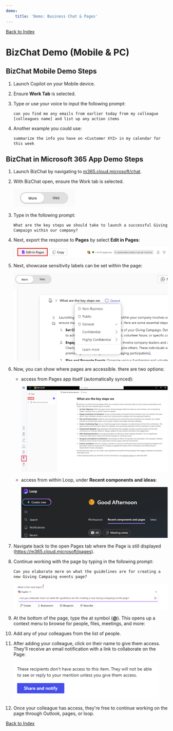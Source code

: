 ```yaml
---
demo:
    title: 'Demo: Business Chat & Pages'
---
```


[Back to Index](https://microsoftlearning.github.io/Microsoft-Copilot-Immersion-Experience-GOV/)

# BizChat Demo (Mobile & PC)

## BizChat Mobile Demo Steps

1. Launch Copilot on your Mobile device.

1. Ensure **Work Tab** is selected.

1. Type or use your voice to input the following prompt:

   ```text
   can you find me any emails from earlier today from my colleague [colleagues name] and list up any action items
   ```
1. Another example you could use:

   ```text
   summarize the info you have on <Customer XYZ> in my calendar for this week
   ```

## BizChat in Microsoft 365 App Demo Steps

1. Launch BizChat by navigating to [m365.cloud.microsoft/chat](https://m365.cloud.microsoft/chat).

1. With BizChat open, ensure the Work tab is selected.

    ![Screenshot showing work tab in bizchat.](../Demos/Media/work-tab.png)

1. Type in the following prompt:

    ```text
    What are the key steps we should take to launch a successful Giving Campaign within our company?
    ```

1. Next, export the response to **Pages** by select **Edit in Pages**:

    ![Screenshot showing pages in bizchat.](../Demos/Media/edit-in-pages.png)

1. Next, showcase sensitivity labels can be set within the page:

    ![Screenshot showing share and notify in pages.](../Demos/Media/Pages-tags.png)

1. Now, you can show where pages are accessible. there are two options:

    - access from Pages app itself (automatically synced):

        ![Screenshot showing pages app.](../Demos/Media/access-pages.png)

    - access from within Loop, under **Recent components and ideas**:

        ![Screenshot showing loop.](../Demos/Media/recent-components.png)

1. Navigate back to the open Pages tab where the Page is still displayed (https://m365.cloud.microsoft/pages).

1. Continue working with the page by typing in the following prompt:

     ```text
     Can you elaborate more on what the guidelines are for creating a new Giving Campaing events page?
     ```

     ![Screenshot showing pages app.](../Demos/Media/next-topic-pages.png)

1. At the bottom of the page, type the at symbol (**@**). This opens up a context menu to browse for people, files, meetings, and more:

1. Add any of your colleagues from the list of people.

1. After adding your colleague, click on their name to give them access. They'll receive an email notification with a link to collaborate on the Page:

    ![Screenshot showing share and notify in pages.](../Demos/Media/share.png)

1. Once your colleague has access, they're free to continue working on the page through Outlook, pages, or loop. 


[Back to Index](https://microsoftlearning.github.io/Microsoft-Copilot-Immersion-Experience-GOV/)
